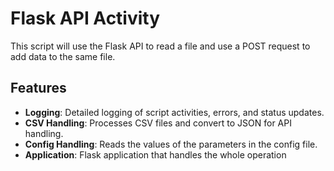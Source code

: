 # Flask API Activity

This script will use the Flask API to read a file and use a POST request to add data to the same file.

## Features

- **Logging**: Detailed logging of script activities, errors, and status updates.
- **CSV Handling**: Processes CSV files and convert to JSON for API handling.
- **Config Handling**: Reads the values of the parameters in the config file.
- **Application**: Flask application that handles the whole operation
